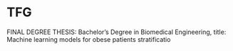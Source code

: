# TFG
FINAL DEGREE THESIS: Bachelor’s Degree in Biomedical Engineering, title: Machine learning models for obese patients stratificatio
